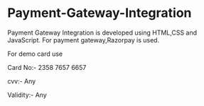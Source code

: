 # Payment-Gateway-Integration
Payment Gateway Integration is developed using HTML,CSS and JavaScript. For payment gateway,Razorpay is used.

For demo card use

Card No:- 2358 7657 6657

cvv:- Any

Validity:- Any
